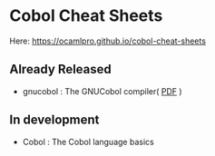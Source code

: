 # Cobol Cheat Sheets

Here: https://ocamlpro.github.io/cobol-cheat-sheets

## Already Released

* gnucobol : The GNUCobol compiler( [PDF](https://ocamlpro.github.io/cobol-cheat-sheets/gnucobol-cs.pdf) )

## In development

* Cobol : The Cobol language basics

